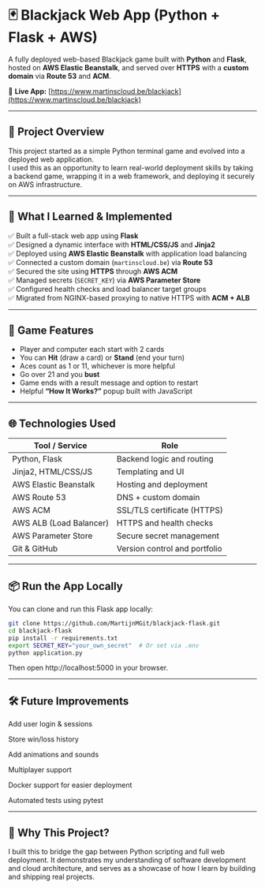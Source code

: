 # 🃏 Blackjack Web App (Python + Flask + AWS)

A fully deployed web-based Blackjack game built with **Python** and **Flask**, hosted on **AWS Elastic Beanstalk**, and served over **HTTPS** with a **custom domain** via **Route 53** and **ACM**.

🎯 **Live App:** [https://www.martinscloud.be/blackjack](https://www.martinscloud.be/blackjack)

---

## 🚀 Project Overview  
This project started as a simple Python terminal game and evolved into a deployed web application.  
I used this as an opportunity to learn real-world deployment skills by taking a backend game, wrapping it in a web framework, and deploying it securely on AWS infrastructure.

---

## 🧠 What I Learned & Implemented

✅ Built a full-stack web app using **Flask**  
✅ Designed a dynamic interface with **HTML/CSS/JS** and **Jinja2**  
✅ Deployed using **AWS Elastic Beanstalk** with application load balancing  
✅ Connected a custom domain (`martinscloud.be`) via **Route 53**  
✅ Secured the site using **HTTPS** through **AWS ACM**  
✅ Managed secrets (`SECRET_KEY`) via **AWS Parameter Store**  
✅ Configured health checks and load balancer target groups  
✅ Migrated from NGINX-based proxying to native HTTPS with **ACM + ALB**

---

## 🧩 Game Features

- Player and computer each start with 2 cards  
- You can **Hit** (draw a card) or **Stand** (end your turn)  
- Aces count as 1 or 11, whichever is more helpful  
- Go over 21 and you **bust**  
- Game ends with a result message and option to restart  
- Helpful **“How It Works?”** popup built with JavaScript

---

## 🌐 Technologies Used

| Tool / Service         | Role                          |
|------------------------|-------------------------------|
| Python, Flask          | Backend logic and routing     |
| Jinja2, HTML/CSS/JS    | Templating and UI             |
| AWS Elastic Beanstalk  | Hosting and deployment        |
| AWS Route 53           | DNS + custom domain           |
| AWS ACM                | SSL/TLS certificate (HTTPS)   |
| AWS ALB (Load Balancer)| HTTPS and health checks       |
| AWS Parameter Store    | Secure secret management      |
| Git & GitHub           | Version control and portfolio |

---

## 📦 Run the App Locally

You can clone and run this Flask app locally:

```bash
git clone https://github.com/MartijnMGit/blackjack-flask.git
cd blackjack-flask
pip install -r requirements.txt
export SECRET_KEY="your_own_secret"  # Or set via .env
python application.py
```

Then open http://localhost:5000 in your browser.

---

## 🛠 Future Improvements

Add user login & sessions 

Store win/loss history

Add animations and sounds

Multiplayer support

Docker support for easier deployment

Automated tests using pytest

---

## 💼 Why This Project?

I built this to bridge the gap between Python scripting and full web deployment. It demonstrates my understanding of software development and cloud architecture, and serves as a showcase of how I learn by building and shipping real projects.

